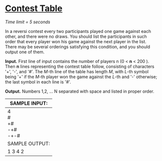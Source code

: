 # [Contest Table](http://acm.mipt.ru/judge/problems.pl?problem=003&lang=en)

_Time limit = 5 seconds_

In a reversi contest every two participants played one game against each other, and there were no draws. You should list the participants in such order that every player won his game against the next player in the list. There may be several orderings satisfying this condition, and you should output one of them.

**Input.** First line of input contains the number of players n (0 < **n** < 200 ). Then **n** lines representing the contest table follow, consisting of characters '+', '-', and '#'. The *M*-th line of the table has length *M*, with *L*-th symbol being '+' if the *M*-th player won the game against the *L*-th and '-' otherwise; the last symbol in each line is '#'.

**Output.**  Numbers 1,2, ... N separated with space and listed in proper order.


| SAMPLE INPUT:  | 
|----------------|
| 4<br/> # <br/> +#  <br/> -+# <br/> -+-# |
| SAMPLE OUTPUT: |
| 1 3 4 2        |

